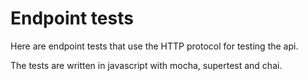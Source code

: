 # Endpoint tests

Here are endpoint tests that use the HTTP protocol for testing the api.

The tests are written in javascript with mocha, supertest and chai.
